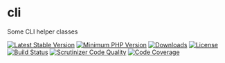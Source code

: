 # cli
Some CLI helper classes

[![Latest Stable Version](https://poser.pugx.org/sebastianfeldmann/cli/v/stable.svg)](https://packagist.org/packages/sebastianfeldmann/cli)
[![Minimum PHP Version](https://img.shields.io/badge/php-%3E%3D%207.2-8892BF.svg)](https://php.net/)
[![Downloads](https://img.shields.io/packagist/dt/sebastianfeldmann/cli.svg?v1)](https://packagist.org/packages/sebastianfeldmann/cli)
[![License](https://poser.pugx.org/sebastianfeldmann/cli/license.svg)](https://packagist.org/packages/sebastianfeldmann/cli)
[![Build Status](https://travis-ci.org/sebastianfeldmann/cli.svg?branch=master)](https://travis-ci.org/sebastianfeldmann/cli)
[![Scrutinizer Code Quality](https://scrutinizer-ci.com/g/sebastianfeldmann/cli/badges/quality-score.png?b=master)](https://scrutinizer-ci.com/g/sebastianfeldmann/cli/?branch=master)
[![Code Coverage](https://scrutinizer-ci.com/g/sebastianfeldmann/cli/badges/coverage.png?b=master)](https://scrutinizer-ci.com/g/sebastianfeldmann/cli/?branch=master)
